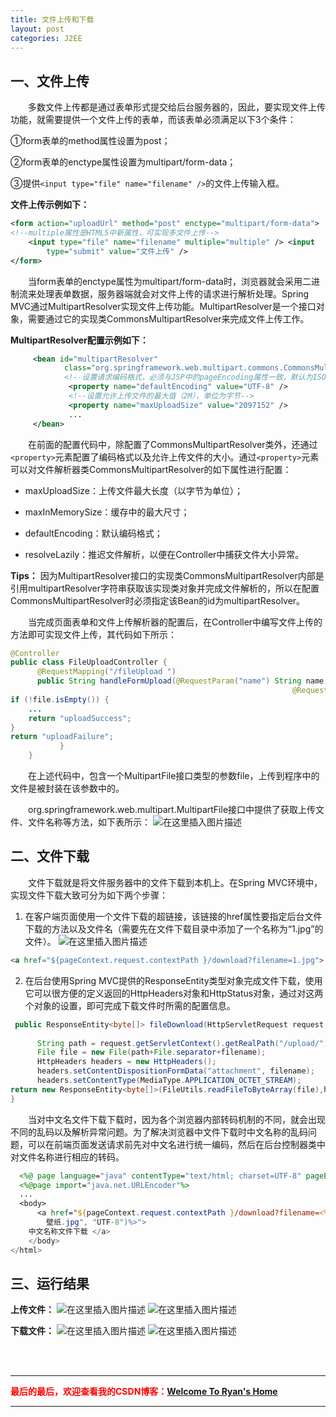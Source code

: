 ```yaml
---
title: 文件上传和下载
layout: post
categories: J2EE
---
```



## 一、文件上传
&emsp;&emsp;多数文件上传都是通过表单形式提交给后台服务器的，因此，要实现文件上传功能，就需要提供一个文件上传的表单，而该表单必须满足以下3个条件：

①form表单的method属性设置为post；

②form表单的enctype属性设置为multipart/form-data；

③提供`<input type="file" name="filename" />`的文件上传输入框。

**文件上传示例如下：**
```xml
<form action="uploadUrl" method="post" enctype="multipart/form-data">
<!--multiple属性是HTML5中新属性，可实现多文件上传-->
	<input type="file" name="filename" multiple="multiple" /> <input
		type="submit" value="文件上传" />
</form>
```

&emsp;&emsp;当form表单的enctype属性为multipart/form-data时，浏览器就会采用二进制流来处理表单数据，服务器端就会对文件上传的请求进行解析处理。Spring MVC通过MultipartResolver实现文件上传功能。MultipartResolver是一个接口对象，需要通过它的实现类CommonsMultipartResolver来完成文件上传工作。

**MultipartResolver配置示例如下：**
```xml
     <bean id="multipartResolver"          	     
            class="org.springframework.web.multipart.commons.CommonsMultipartResolver">
            <!--设置请求编码格式，必须与JSP中的pageEncoding属性一致，默认为ISO-8859-1-->
             <property name="defaultEncoding" value="UTF-8" />
             <!--设置允许上传文件的最大值（2M），单位为字节-->
             <property name="maxUploadSize" value="2097152" />
             ...
     </bean>
```

&emsp;&emsp;在前面的配置代码中，除配置了CommonsMultipartResolver类外，还通过`<property>`元素配置了编码格式以及允许上传文件的大小。通过`<property>`元素可以对文件解析器类CommonsMultipartResolver的如下属性进行配置：

- maxUploadSize：上传文件最大长度（以字节为单位）；

- maxInMemorySize：缓存中的最大尺寸；

- defaultEncoding：默认编码格式；

- resolveLazily：推迟文件解析，以便在Controller中捕获文件大小异常。

**Tips：** 因为MultipartResolver接口的实现类CommonsMultipartResolver内部是引用multipartResolver字符串获取该实现类对象并完成文件解析的，所以在配置CommonsMultipartResolver时必须指定该Bean的id为multipartResolver。


&emsp;&emsp;当完成页面表单和文件上传解析器的配置后，在Controller中编写文件上传的方法即可实现文件上传，其代码如下所示：
```java
@Controller
public class FileUploadController {
      @RequestMapping("/fileUpload ")
      public String handleFormUpload(@RequestParam("name") String name,
                                                               @RequestParam("filename") MultipartFile file,...) {
if (!file.isEmpty()) {
	...
	return "uploadSuccess";
}
return "uploadFailure";
           }
    }
```


&emsp;&emsp;在上述代码中，包含一个MultipartFile接口类型的参数file，上传到程序中的文件是被封装在该参数中的。

&emsp;&emsp;org.springframework.web.multipart.MultipartFile接口中提供了获取上传文件、文件名称等方法，如下表所示：
![在这里插入图片描述](https://img-blog.csdnimg.cn/20200323122045747.png?x-oss-process=image/watermark,type_ZmFuZ3poZW5naGVpdGk,shadow_10,text_aHR0cHM6Ly9ibG9nLmNzZG4ubmV0L3FxXzQxNDIyNDQ4,size_1,color_FFFFFF,t_70)

## 二、文件下载

&emsp;&emsp;文件下载就是将文件服务器中的文件下载到本机上。在Spring MVC环境中，实现文件下载大致可分为如下两个步骤：
1. 在客户端页面使用一个文件下载的超链接，该链接的href属性要指定后台文件下载的方法以及文件名（需要先在文件下载目录中添加了一个名称为“1.jpg”的文件）。
![在这里插入图片描述](https://img-blog.csdnimg.cn/20200323134157886.png?x-oss-process=image/watermark,type_ZmFuZ3poZW5naGVpdGk,shadow_10,text_aHR0cHM6Ly9ibG9nLmNzZG4ubmV0L3FxXzQxNDIyNDQ4,size_1,color_FFFFFF,t_0)
```html
<a href="${pageContext.request.contextPath }/download?filename=1.jpg"> 文件下载 </a>
```

2. 在后台使用Spring MVC提供的ResponseEntity类型对象完成文件下载，使用它可以很方便的定义返回的HttpHeaders对象和HttpStatus对象，通过对这两个对象的设置，即可完成下载文件时所需的配置信息。
```java
 public ResponseEntity<byte[]> fileDownload(HttpServletRequest request,
                                                                       String filename) throws Exception{
      String path = request.getServletContext().getRealPath("/upload/");
      File file = new File(path+File.separator+filename);
      HttpHeaders headers = new HttpHeaders();
      headers.setContentDispositionFormData("attachment", filename);
      headers.setContentType(MediaType.APPLICATION_OCTET_STREAM);
return new ResponseEntity<byte[]>(FileUtils.readFileToByteArray(file),headers,HttpStatus.OK);
}
```
&emsp;&emsp;当对中文名文件下载下载时，因为各个浏览器内部转码机制的不同，就会出现不同的乱码以及解析异常问题。为了解决浏览器中文件下载时中文名称的乱码问题，可以在前端页面发送请求前先对中文名进行统一编码，然后在后台控制器类中对文件名称进行相应的转码。
```jsp
  <%@ page language="java" contentType="text/html; charset=UTF-8" pageEncoding="UTF-8"%>
  <%@page import="java.net.URLEncoder"%>
  ...
  <body>
      <a href="${pageContext.request.contextPath }/download?filename=<%=URLEncoder.encode(“ 
        壁纸.jpg", "UTF-8")%>">
	中文名称文件下载 </a>
    </body>
</html>
```

## 三、运行结果
**上传文件：**
![在这里插入图片描述](https://img-blog.csdnimg.cn/20200323133719327.png?x-oss-process=image/watermark,type_ZmFuZ3poZW5naGVpdGk,shadow_10,text_aHR0cHM6Ly9ibG9nLmNzZG4ubmV0L3FxXzQxNDIyNDQ4,size_1,color_FFFFFF,t_70)
![在这里插入图片描述](https://img-blog.csdnimg.cn/20200323133749884.png?x-oss-process=image/watermark,type_ZmFuZ3poZW5naGVpdGk,shadow_10,text_aHR0cHM6Ly9ibG9nLmNzZG4ubmV0L3FxXzQxNDIyNDQ4,size_1,color_FFFFFF,t_70)

**下载文件：**
![在这里插入图片描述](https://img-blog.csdnimg.cn/20200323133615636.png?x-oss-process=image/watermark,type_ZmFuZ3poZW5naGVpdGk,shadow_10,text_aHR0cHM6Ly9ibG9nLmNzZG4ubmV0L3FxXzQxNDIyNDQ4,size_1,color_FFFFFF,t_70)
![在这里插入图片描述](https://img-blog.csdnimg.cn/20200323133640142.png?x-oss-process=image/watermark,type_ZmFuZ3poZW5naGVpdGk,shadow_10,text_aHR0cHM6Ly9ibG9nLmNzZG4ubmV0L3FxXzQxNDIyNDQ4,size_1,color_FFFFFF,t_70)


<br/><br/>

---
**<font color="red">最后的最后，欢迎查看我的CSDN博客：</font>[Welcome To Ryan's Home](https://blog.csdn.net/qq_41422448/article/details/105045667)**

---